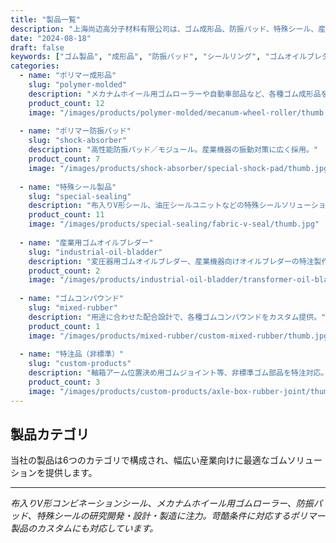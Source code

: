 ```yaml
---
title: "製品一覧"
description: "上海尚迈高分子材料有限公司は、ゴム成形品、防振パッド、特殊シール、産業用ゴムオイルブレダー、ゴムコンパウンドなど高品質なゴム製品を製造しています。"
date: "2024-08-18"
draft: false
keywords: ["ゴム製品", "成形品", "防振パッド", "シールリング", "ゴムオイルブレダー", "ゴムコンパウンド", "上海 ゴム工場"]
categories:
  - name: "ポリマー成形品"
    slug: "polymer-molded"
    description: "メカナムホイール用ゴムローラーや自動車部品など、各種ゴム成形品を専門製造。"
    product_count: 12
    image: "/images/products/polymer-molded/mecanum-wheel-roller/thumb.jpg"
    
  - name: "ポリマー防振パッド"
    slug: "shock-absorber"
    description: "高性能防振パッド／モジュール。産業機器の振動対策に広く採用。"
    product_count: 7
    image: "/images/products/shock-absorber/special-shock-pad/thumb.jpg"
    
  - name: "特殊シール製品"
    slug: "special-sealing" 
    description: "布入りV形シール、油圧シールユニットなどの特殊シールソリューション。"
    product_count: 11
    image: "/images/products/special-sealing/fabric-v-seal/thumb.jpg"
    
  - name: "産業用ゴムオイルブレダー"
    slug: "industrial-oil-bladder"
    description: "変圧器用ゴムオイルブレダー、産業機器向けオイルブレダーの特注製作。"
    product_count: 2  
    image: "/images/products/industrial-oil-bladder/transformer-oil-bladder/thumb.jpg"
    
  - name: "ゴムコンパウンド"
    slug: "mixed-rubber"
    description: "用途に合わせた配合設計で、各種ゴムコンパウンドをカスタム提供。"
    product_count: 1
    image: "/images/products/mixed-rubber/custom-mixed-rubber/thumb.jpg"
    
  - name: "特注品（非標準）"  
    slug: "custom-products"
    description: "軸箱アーム位置決め用ゴムジョイント等、非標準ゴム部品を特注対応。"
    product_count: 3
    image: "/images/products/custom-products/axle-box-rubber-joint/thumb.jpg"
---
```


## 製品カテゴリ

当社の製品は6つのカテゴリで構成され、幅広い産業向けに最適なゴムソリューションを提供します。

---

*布入りV形コンビネーションシール、メカナムホイール用ゴムローラー、防振パッド、特殊シールの研究開発・設計・製造に注力。苛酷条件に対応するポリマー製品のカスタムにも対応しています。*
